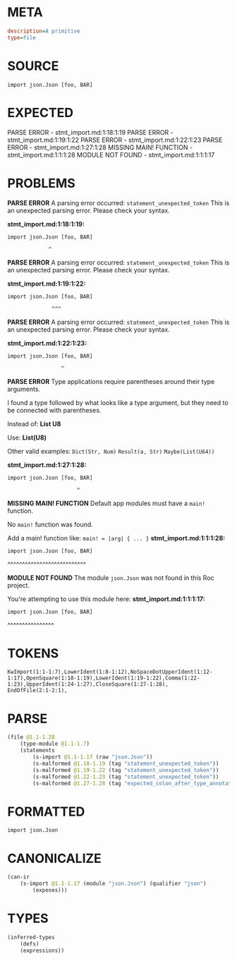 # META
~~~ini
description=A primitive
type=file
~~~
# SOURCE
~~~roc
import json.Json [foo, BAR]
~~~
# EXPECTED
PARSE ERROR - stmt_import.md:1:18:1:19
PARSE ERROR - stmt_import.md:1:19:1:22
PARSE ERROR - stmt_import.md:1:22:1:23
PARSE ERROR - stmt_import.md:1:27:1:28
MISSING MAIN! FUNCTION - stmt_import.md:1:1:1:28
MODULE NOT FOUND - stmt_import.md:1:1:1:17
# PROBLEMS
**PARSE ERROR**
A parsing error occurred: `statement_unexpected_token`
This is an unexpected parsing error. Please check your syntax.

**stmt_import.md:1:18:1:19:**
```roc
import json.Json [foo, BAR]
```
                 ^


**PARSE ERROR**
A parsing error occurred: `statement_unexpected_token`
This is an unexpected parsing error. Please check your syntax.

**stmt_import.md:1:19:1:22:**
```roc
import json.Json [foo, BAR]
```
                  ^^^


**PARSE ERROR**
A parsing error occurred: `statement_unexpected_token`
This is an unexpected parsing error. Please check your syntax.

**stmt_import.md:1:22:1:23:**
```roc
import json.Json [foo, BAR]
```
                     ^


**PARSE ERROR**
Type applications require parentheses around their type arguments.

I found a type followed by what looks like a type argument, but they need to be connected with parentheses.

Instead of:
    **List U8**

Use:
    **List(U8)**

Other valid examples:
    `Dict(Str, Num)`
    `Result(a, Str)`
    `Maybe(List(U64))`

**stmt_import.md:1:27:1:28:**
```roc
import json.Json [foo, BAR]
```
                          ^


**MISSING MAIN! FUNCTION**
Default app modules must have a `main!` function.

No `main!` function was found.

Add a main! function like:
`main! = |arg| { ... }`
**stmt_import.md:1:1:1:28:**
```roc
import json.Json [foo, BAR]
```
^^^^^^^^^^^^^^^^^^^^^^^^^^^


**MODULE NOT FOUND**
The module `json.Json` was not found in this Roc project.

You're attempting to use this module here:
**stmt_import.md:1:1:1:17:**
```roc
import json.Json [foo, BAR]
```
^^^^^^^^^^^^^^^^


# TOKENS
~~~zig
KwImport(1:1-1:7),LowerIdent(1:8-1:12),NoSpaceDotUpperIdent(1:12-1:17),OpenSquare(1:18-1:19),LowerIdent(1:19-1:22),Comma(1:22-1:23),UpperIdent(1:24-1:27),CloseSquare(1:27-1:28),
EndOfFile(2:1-2:1),
~~~
# PARSE
~~~clojure
(file @1.1-1.28
	(type-module @1.1-1.7)
	(statements
		(s-import @1.1-1.17 (raw "json.Json"))
		(s-malformed @1.18-1.19 (tag "statement_unexpected_token"))
		(s-malformed @1.19-1.22 (tag "statement_unexpected_token"))
		(s-malformed @1.22-1.23 (tag "statement_unexpected_token"))
		(s-malformed @1.27-1.28 (tag "expected_colon_after_type_annotation"))))
~~~
# FORMATTED
~~~roc
import json.Json
~~~
# CANONICALIZE
~~~clojure
(can-ir
	(s-import @1.1-1.17 (module "json.Json") (qualifier "json")
		(exposes)))
~~~
# TYPES
~~~clojure
(inferred-types
	(defs)
	(expressions))
~~~
